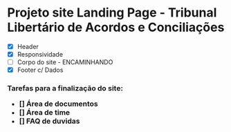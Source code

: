 # Projeto site Landing Page - Tribunal Libertário de Acordos e Conciliações

- [x] Header 
- [x] Responsividade
- [ ] Corpo do site - ENCAMINHANDO
- [x] Footer c/ Dados 

<h3>Tarefas para a finalização do site:

- [] Área de documentos
- [] Área de time
- [] FAQ de duvidas

</h3>